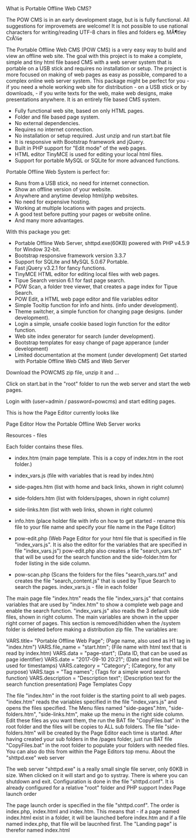 

What is Portable Offline Web CMS?

The POW CMS is in an early development stage, but is is fully functional.
All suggestions for improvemets are welcome!
It is not possible to use national characters for writing/reading UTF-8 chars in files and folders eg. MÃ¶tley CrÃ¼e

The Portable Offline Web CMS (POW CMS) is a very easy way to build and view an offline web site.
The goal with this project is to make a complete, simple and tiny html file based CMS with a web server system that is portable on a USB stick and requires no installation or setup.
The project is more focused on making of web pages as easy as possible, compared to a complex online web server system. This package might be perfect for you - if you need a whole working web site for distribution - on a USB stick or by downloads, - if you write texts for the web, make web designs, make presentations anywhere. It is an entirely file based CMS system.

- Fully functional web site, based on only HTML pages.
- Folder and file based page system.
- No external dependencies.
- Requires no internet connection.
- No installation or setup required. Just unzip and run start.bat file
- It is responsive with Bootstrap framework and jQuery.
- Built in PHP support for "Edit mode" of the web pages.
- HTML editor TinyMCE is used for editing your local html files.
- Support for portable MySQL or SQLite for more advanced functions.

Portable Offline Web System is perfect for:
- Runs from a USB stick, no need for internet connection.
- Show an offline version of your website.
- Anywhere and anytime develop html/php websites.
- No need for expensive hosting.
- Working at multiple locations with pages and projects.
- A good test before putting your pages or website online.
- And many more advantages.

With this package you get:
- Portable Offline Web Server, shttpd.exe(60KB) powered with PHP v4.5.9 for Window 32-bit.
- Bootstrap responsive framework version 3.3.7
- Support for SQLite and MySQL 5.0.67 Portable.
- Fast jQuery v3.2.1 for fancy functions.
- TinyMCE HTML editor for editing local files with web pages.
- Tipue Search version 6.1 for fast page search.
- POW Scan, a folder tree viewer, that creates a page index for Tipue Search.
- POW Edit, a HTML web page editor and file variables editor
- Simple Tooltip function for info and hints. (info under development).
- Theme switcher, a simple function for changing page designs. (under development).
- Login a simple, unsafe cookie based login function for the editor function.
- Web site index generator for search (under development).
- Bootstrap templates for easy change of page apperance (under development)
- Limited documentation at the moment (under development)
Get started with Portable Offline Web CMS and Web Server

Download the POWCMS zip file, unzip it and ...

Click on start.bat in the "root" folder to run the web server and start the web pages.

Login with (user=admin / password=powcms) and start editing pages.

This is how the Page Editor currently looks like

Page Editor
How the Portable Offline Web Server works

Resources - files

Each folder contains these files.
- index.htm (main page template. This is a copy of index.htm in the root folder.)
- index_vars.js (file with variables that is read by index.htm)
- side-pages.htm (list with home and back links, shown in right column)
- side-folders.htm (list with folders/pages, shown in right column)
- side-links.htm (list with web links, shown in right column)
- info.htm (place holder file with info on how to get started - rename this file to your file name and specify your file name in the Page Editor)

- pow-edit.php (Web Page Editor for your html file that is specified in file "index_vars.js". It is also the editor for the variables that are specified in file "index_vars.js") pow-edit.php also creates a file "search_vars.txt" that will be used for the search function and the side-folder.htm for foder listing in the side column.

- pow-scan.php (Scans the folders for the files "search_vars.txt" and creates the file "search_content.js" that is used by Tipue Search to search the pages.
index_vars.js - file in each folder

The main page file "index.htm" reads the file "index_vars.js" that contains variables that are used by "index.htm" to show a complete web page and enable the search function.
"index_vars.js" also reads the 3 default side files, shown in right column. The main variables are shown in the upper right corner of pages. This section is removed/hidden when the /system folder is deleted before making a distribution zip file. The variables are:

VARS.title= "Portable Offline Web Page"; (Page name, also used as H1 tag in "index.htm")
VARS.file_name = "start.htm"; (File name with html text that is read by index.htm)
VARS.data = "page-start"; (Data ID, that can be used as page identifier)
VARS.date = "2017-09-10 20:21"; (Date and time that will be used for timestamps)
VARS.category = "Category"; (Category, for any purpose)
VARS.tags = "Tag names"; (Tags for a simple word search function)
VARS.description = "Description text"; (Description text for the search function presentation)
Page Templates Copy

The file "index.htm" in the root folder is the starting point to all web pages. "index.htm" reads the variables specified in the file "index_vars.js" and opens the files specified.
The Menu files named "side-pages".htm, "side-folders.htm", "side-links.htm", make up the menu in the right side column.
Edit these files as you want them, the run the BAT file "CopyFiles.bat" in the root folder and the files will be copies to ALL sub folders. The file "side-folders.htm" will be created by the Page Editor each time is started. After having created your sub folders in the /pages folder, just run BAT file "CopyFiles.bat" in the root folder to populate your folders with needed files. You can also do this from within the Page Editors top menu.
About the "shttpd.exe" web server

The web server "shttpd.exe" is a really small single file server, only 60KB in size.
When clicked on it will start and go to systray. There is where you can shutdown and exit. Configuration is done in the file "shttpd.conf". It is already configured for a relative "root" folder and PHP support
Index Page launch order

The page launch order is specified in the file "shttpd.conf".
The order is index.php, index.html and index.htm.
This means that - if a page named index.html exist in a folder, it will be launched before index.htm and if a file named index.php, that file will be laucnhed first.
The "Landing page" is therefor named index.html

